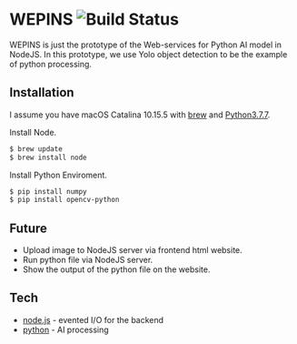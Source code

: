 # WEPINS ![Build Status](https://travis-ci.org/joemccann/dillinger.svg?branch=master)

WEPINS is just the prototype of the Web-services for Python AI model in NodeJS. In this prototype, we use Yolo object detection to be the example of python processing. 

## Installation
I assume you have macOS Catalina 10.15.5 with [brew](https://brew.sh/) and [Python3.7.7](https://www.python.org/downloads/).

Install Node.
```sh
$ brew update
$ brew install node
```

Install Python Enviroment.
```sh
$ pip install numpy
$ pip install opencv-python
```


## Future
* Upload image to NodeJS server via frontend html website.
* Run python file via NodeJS server.
* Show the output of the python file on the website.

## Tech
* [node.js](https://nodejs.org/) - evented I/O for the backend
* [python](https://www.python.org/downloads/) - AI processing

